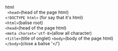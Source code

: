 html<br>
``` <head>```(head of the page html) <br>
```<!DOCTYPE html>``` (for say that it's html)<br>
```<html>```(balise root)<br>
```<head>```(head of the page html)<br>
```<meta charset='utf-8>```(allow all character)<br>
```<title>```(title of onglet)
```<body>```(body of the page html)<br>
```</body>```(close a balise '</')

   
